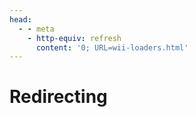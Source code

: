 ```yaml
---
head:
  - - meta
    - http-equiv: refresh
      content: '0; URL=wii-loaders.html'
---
```


# Redirecting
